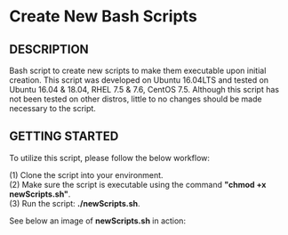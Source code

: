 # Create New Bash Scripts
DESCRIPTION
-
Bash script to create new scripts to make them executable upon initial creation. This script was developed on Ubuntu 16.04LTS and tested on Ubuntu 16.04 & 18.04, RHEL 7.5 & 7.6, CentOS 7.5. Although this script has not been tested on other distros, little to no changes should be made necessary to the script.

GETTING STARTED
-
To utilize this script, please follow the below workflow:

(1) Clone the script into your environment.\
(2) Make sure the script is executable using the command **"chmod +x newScripts.sh"**.\
(3) Run the script: **./newScripts.sh**.

See below an image of **newScripts.sh** in action:

